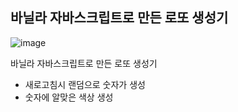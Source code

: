 <h2>바닐라 자바스크립트로 만든 로또 생성기</h2>

![image](https://user-images.githubusercontent.com/70964988/162119651-dc28796b-520c-4abc-96df-7d2a2277f611.png)

바닐라 자바스크립트로 만든 로또 생성기
- 새로고침시 랜덤으로 숫자가 생성
- 숫자에 알맞은 색상 생성
